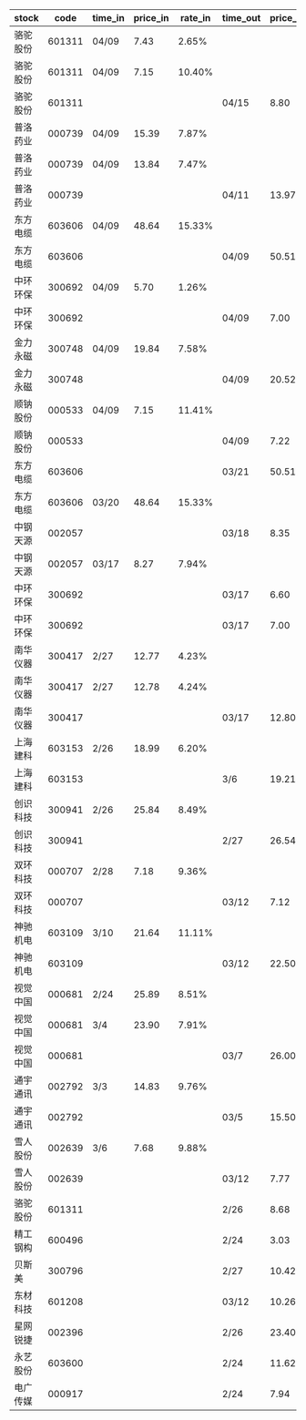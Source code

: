 |stock|code|time_in|price_in|rate_in|time_out|price_out|rate_out|person|
| --- | --- | --- | --- | --- | --- | --- | --- | --- |
|骆驼股份|601311|04/09|7.43|2.65%||||王军|
|骆驼股份|601311|04/09|7.15|10.40%||||王军|
|骆驼股份|601311||||04/15|8.80|12.12%|王军|
|普洛药业|000739|04/09|15.39|7.87%||||张浩|
|普洛药业|000739|04/09|13.84|7.47%||||张浩|
|普洛药业|000739||||04/11|13.97|14.81%|张浩|
|东方电缆|603606|04/09|48.64|15.33%||||张浩|
|东方电缆|603606||||04/09|50.51|15.95%|张浩|
|中环环保|300692|04/09|5.70|1.26%||||王军|
|中环环保|300692||||04/09|7.00|3.26%|王军|
|金力永磁|300748|04/09|19.84|7.58%||||张浩|
|金力永磁|300748||||04/09|20.52|7.85%|张浩|
|顺钠股份|000533|04/09|7.15|11.41%||||张浩|
|顺钠股份|000533||||04/09|7.22|11.50%|张浩|
|东方电缆|603606||||03/21|50.51|15.95%|张浩|
|东方电缆|603606|03/20|48.64|15.33%||||张浩|
|中钢天源|002057||||03/18|8.35|7.93%|张浩|
|中钢天源|002057|03/17|8.27|7.94%||||张浩|
|中环环保|300692||||03/17|6.60|4.37%|王军|
|中环环保|300692||||03/17|7.00|3.20%|王军|
|南华仪器|300417|2/27|12.77|4.23%|||||
|南华仪器|300417|2/27|12.78|4.24%|||||
|南华仪器|300417||||03/17|12.80|8.48%|王军|
|上海建科|603153|2/26|18.99|6.20%||||
|上海建科|603153||||3/6|19.21|6.17%|
|创识科技|300941|2/26|25.84|8.49%||||
|创识科技|300941||||2/27|26.54|17.40%|
|双环科技|000707|2/28|7.18|9.36%||||
|双环科技|000707||||03/12|7.12|9.09%|
|神驰机电|603109|3/10|21.64|11.11%||||
|神驰机电|603109||||03/12|22.50|11.57%|
|视觉中国|000681|2/24|25.89|8.51%||||
|视觉中国|000681|3/4|23.90|7.91%||||
|视觉中国|000681||||03/7|26.00|16.68%|
|通宇通讯|002792|3/3|14.83|9.76%||||
|通宇通讯|002792||||03/5|15.50|10.22%|
|雪人股份|002639|3/6|7.68|9.88%||||
|雪人股份|002639||||03/12|7.77|9.87%|
|骆驼股份|601311||||2/26|8.68|2.86%|
|精工钢构|600496||||2/24|3.03|9.95%|
|贝斯美|300796||||2/27|10.42|13.83%|
|东材科技|601208||||03/12|10.26|3.38%|
|星网锐捷|002396||||2/26|23.40|1.55%|
|永艺股份|603600||||2/24|11.62|7.65%|
|电广传媒|000917||||2/24|7.94|10.39%|
